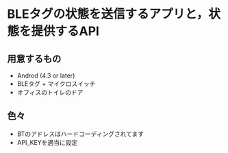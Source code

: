 BLEタグの状態を送信するアプリと，状態を提供するAPI
=====================================================


用意するもの
-------------

- Androd (4.3 or later)
- BLEタグ + マイクロスイッチ
- オフィスのトイレのドア

色々
-----

- BTのアドレスはハードコーディングされてます
- API_KEYを適当に設定
